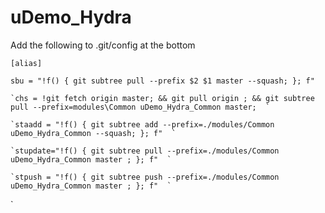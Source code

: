 # uDemo_Hydra
Add the following to .git/config at the bottom

  `[alias]  `
  
  `sbu = "!f() { git subtree pull --prefix $2 $1 master --squash; }; f"  `

	`chs = !git fetch origin master; && git pull origin ; && git subtree pull --prefix=modules\Common uDemo_Hydra_Common master;  `

	`staadd = "!f() { git subtree add --prefix=./modules/Common uDemo_Hydra_Common --squash; }; f"  `

	`stupdate="!f() { git subtree pull --prefix=./modules/Common uDemo_Hydra_Common master ; }; f"  `

	`stpush = "!f() { git subtree push --prefix=./modules/Common uDemo_Hydra_Common master ; }; f"  `
	
  `
